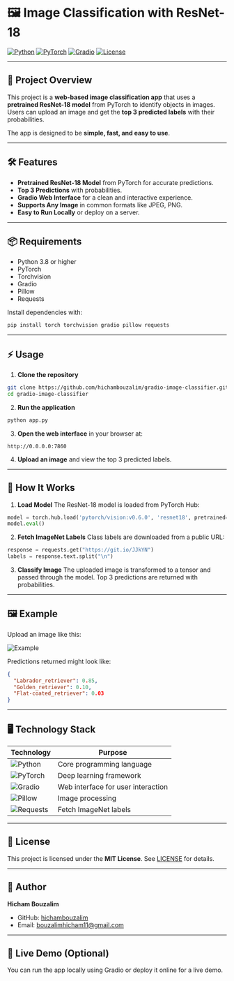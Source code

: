 # 🖼️ Image Classification with ResNet-18

[![Python](https://img.shields.io/badge/Python-3.8+-blue?logo=python\&logoColor=white)](https://www.python.org/)
[![PyTorch](https://img.shields.io/badge/PyTorch-1.13-red?logo=pytorch\&logoColor=white)](https://pytorch.org/)
[![Gradio](https://img.shields.io/badge/Gradio-3.0-orange?logo=gradio\&logoColor=white)](https://gradio.app/)
[![License](https://img.shields.io/badge/License-MIT-green)](LICENSE)

---

## 🚀 Project Overview

This project is a **web-based image classification app** that uses a **pretrained ResNet-18 model** from PyTorch to identify objects in images. Users can upload an image and get the **top 3 predicted labels** with their probabilities.

The app is designed to be **simple, fast, and easy to use**.

---

## 🛠️ Features

* **Pretrained ResNet-18 Model** from PyTorch for accurate predictions.
* **Top 3 Predictions** with probabilities.
* **Gradio Web Interface** for a clean and interactive experience.
* **Supports Any Image** in common formats like JPEG, PNG.
* **Easy to Run Locally** or deploy on a server.

---

## 📦 Requirements

* Python 3.8 or higher
* PyTorch
* Torchvision
* Gradio
* Pillow
* Requests

Install dependencies with:

```bash
pip install torch torchvision gradio pillow requests
```

---

## ⚡ Usage

1. **Clone the repository**

```bash
git clone https://github.com/hichambouzalim/gradio-image-classifier.git
cd gradio-image-classifier
```

2. **Run the application**

```bash
python app.py
```

3. **Open the web interface** in your browser at:

```
http://0.0.0.0:7860
```

4. **Upload an image** and view the top 3 predicted labels.

---

## 🧩 How It Works

1. **Load Model**
   The ResNet-18 model is loaded from PyTorch Hub:

```python
model = torch.hub.load('pytorch/vision:v0.6.0', 'resnet18', pretrained=True)
model.eval()
```

2. **Fetch ImageNet Labels**
   Class labels are downloaded from a public URL:

```python
response = requests.get("https://git.io/JJkYN")
labels = response.text.split("\n")
```

3. **Classify Image**
   The uploaded image is transformed to a tensor and passed through the model. Top 3 predictions are returned with probabilities.

---

## 🖼️ Example

Upload an image like this:

![Example](example_image.png)

Predictions returned might look like:

```json
{
  "Labrador_retriever": 0.85,
  "Golden_retriever": 0.10,
  "Flat-coated_retriever": 0.03
}
```

---

## 🖥️ Technology Stack

| Technology                                                                              | Purpose                            |
| --------------------------------------------------------------------------------------- | ---------------------------------- |
| ![Python](https://img.shields.io/badge/Python-3.8+-blue?logo=python\&logoColor=white)   | Core programming language          |
| ![PyTorch](https://img.shields.io/badge/PyTorch-1.13-red?logo=pytorch\&logoColor=white) | Deep learning framework            |
| ![Gradio](https://img.shields.io/badge/Gradio-3.0-orange?logo=gradio\&logoColor=white)  | Web interface for user interaction |
| ![Pillow](https://img.shields.io/badge/Pillow-9.0-yellow?logo=python\&logoColor=white)  | Image processing                   |
| ![Requests](https://img.shields.io/badge/Requests-2.31-lightgrey)                       | Fetch ImageNet labels              |

---

## 📜 License

This project is licensed under the **MIT License**.
See [LICENSE](LICENSE) for details.

---

## 👤 Author

**Hicham Bouzalim**

* GitHub: [hichambouzalim](https://github.com/hichambouzalim)
* Email: [bouzalimhicham11@gmail.com](mailto:bouzalimhicham11@gmail.com)

---

## 🔗 Live Demo (Optional)

You can run the app locally using Gradio or deploy it online for a live demo.
